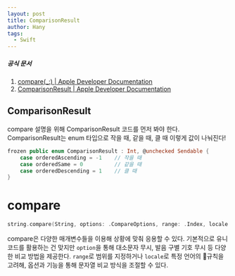 ```yaml
---
layout: post
title: ComparisonResult
author: Hany
tags:
  - Swift
---
```

##### 공식 문서
1. [compare(_:) | Apple Developer Documentation](https://developer.apple.com/documentation/foundation/nsstring/1414082-compare) 
2. [ComparisonResult | Apple Developer Documentation](https://developer.apple.com/documentation/foundation/comparisonresult/)

## ComparisonResult
compare 설명을 위해 ComparisonResult 코드를 먼저 봐야 한다. ComparisonResult는 enum 타입으로 작을 때, 같을 때, 클 때 이렇게 값이 나눠진다!

```swift
frozen public enum ComparisonResult : Int, @unchecked Sendable {
    case orderedAscending = -1    // 작을 때
    case orderedSame = 0          // 같을 때
    case orderedDescending = 1    // 클 때
}
```

# compare

```swift
string.compare(String, options: .CompareOptions, range: .Index, locale: Locale)
```

compare은 다양한 매개변수들을 이용해 상황에 맞춰 응용할 수 있다. 기본적으로 유니코드를 활용하는 건 맞지만 `option`을 통해 대소문자 무시, 발음 구별 기호 무시 등 다양한 비교 방법을 제공한다. `range`로 범위를 지정하거나 `locale`로 특정 언어의 규칙을 고려해, 옵션과 기능을 통해 문자열 비교 방식을 조절할 수 있다.